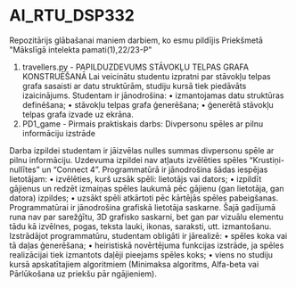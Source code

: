 # AI_RTU_DSP332

Repozitārijs glābašanai maniem darbiem, ko esmu pildījis Priekšmetā "Mākslīgā intelekta pamati(1),22/23-P"
1) travellers.py - PAPILDUZDEVUMS STĀVOKĻU TELPAS GRAFA KONSTRUĒŠANĀ
Lai veicinātu studentu izpratni par stāvokļu telpas grafa sasaisti ar datu struktūrām,
studiju kursā tiek piedāvāts izaicinājums. Studentam ir jānodrošina:
• izmantojamas datu struktūras definēšana;
• stāvokļu telpas grafa ģenerēšana;
• ģenerētā stāvokļu telpas grafa izvade uz ekrāna.
2) PD1_game - Pirmais praktiskais darbs: Divpersonu spēles ar pilnu informāciju izstrāde

Darba izpildei studentam ir jāizvēlas nulles summas divpersonu spēle ar pilnu informāciju.
Uzdevuma izpildei nav atļauts izvēlēties spēles “Krustiņi-nullītes” un “Connect 4”.
Programmatūrā ir jānodrošina šādas iespējas lietotājam:
• izvēlēties, kurš uzsāk spēli: lietotājs vai dators;
• izpildīt gājienus un redzēt izmaiņas spēles laukumā pēc gājienu (gan lietotāja, gan datora) izpildes;
• uzsākt spēli atkārtoti pēc kārtējās spēles pabeigšanas.
Programmatūrai ir jānodrošina grafiskā lietotāja saskarne. Šajā gadījumā runa
nav par sarežģītu, 3D grafisko saskarni, bet gan par vizuālu elementu tādu kā izvēlnes, pogas, teksta lauki, ikonas, saraksti,
utt. izmantošanu.
Izstrādājot programmatūru, studentam obligāti ir jārealizē:
• spēles koka vai tā daļas ģenerēšana;
• heiristiskā novērtējuma funkcijas izstrāde, ja spēles realizācijai tiek izmantots daļēji pieejams spēles koks;
• viens no studiju kursā apskatītajiem algoritmiem (Minimaksa algoritms, Alfa-beta vai Pārlūkošana uz priekšu pār ngājieniem).
